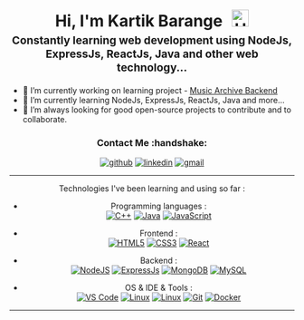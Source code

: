 <h1 style="text-align: center;margin-bottom: 5px;">Hi, I'm Kartik Barange <img src="https://raw.githubusercontent.com/iampavangandhi/iampavangandhi/master/gifs/Hi.gif" alt="Hi" style="width: 30px;margin-left: 10px;"></h1>
<h3 style="font-size: 1.2rem; text-align: center;margin: 0 0 20px 0;">Constantly learning web development using NodeJs, ExpressJs, ReactJs, Java and other web technology... </h3>


- 🔭 I’m currently working on learning project - <a href="https://github.com/chintan-golakiya/music-archive-backend">Music Archive Backend</a>
- 🌱 I’m currently learning NodeJs, ExpressJs, ReactJs, Java and more...
- 🚀 I’m always looking for good open-source projects to contribute and to collaborate.  

<div align="center">
<h3>Contact Me :handshake:</h3>
<a href="https://github.com/kartik6314" target="_blank"><img src="https://img.shields.io/badge/-kartik6314-black?logo=github&style=flat-square" alt="github"/></a>
<a href="https://www.linkedin.com/in/kartik-barange/" target="_blank"><img src="https://img.shields.io/badge/-kartik6314-blue?logo=linkedin&style=flat-square" alt="linkedin"></a>
<a href="mailto:kartik.barange@gmail.com"><img src="https://img.shields.io/badge/-kartik.barange@gmail.com-red?logo=gmail&logoColor=white&style=flat-square" alt="gmail"/></a>


------
Technologies I've been learning and using so far :

- Programming languages : <br />
      [![C++](https://img.shields.io/badge/-C++-eee?style=for-the-badge&logo=c%2B%2B&logoColor=blue)]()
    [![Java](https://img.shields.io/badge/-Java-eee?style=for-the-badge&logo=java&logoColor=red)]()
    [![JavaScript](https://img.shields.io/badge/-JavaScript-eee?style=for-the-badge&logo=javascript&logoColor=DD9C25)]()
- Frontend : <br />
    [![HTML5](http://img.shields.io/badge/-HTML5-eee?style=for-the-badge&logo=html5&logoColor=E34F26)]()
    [![CSS3](http://img.shields.io/badge/-CSS3-eee?style=for-the-badge&logo=css3&logoColor=E34F26)]()
    [![React](https://img.shields.io/badge/-React-eee?style=for-the-badge&logo=react&logoColor=0088cc)]()
  
- Backend : <br />
    [![NodeJS](http://img.shields.io/badge/-NodeJS-eee?style=for-the-badge&logo=data:image/png;base64,iVBORw0KGgoAAAANSUhEUgAAAA4AAAAOCAMAAAAolt3jAAAAgVBMVEUzmTMzkTM0mDQslSwtlS00mzQAAAA7nTsymDIzmDMwmDAymTIzmDMzmTMzmDMzmDMzlzM0mTQzmTMzmTMzmTMzmTMzmTM0mjQ1nDUxlzEymDIzmTMzmTMzmTMzmTMzmTMwlzAzmTMzmTMzmTMzmTMzmTMzmTM0mTQzmTMzmTP///8ybrFJAAAAKXRSTlMAAAAAAAAAAAAAAA9RxlIRBjSR6/7vmzkIAyd21Nt8JwMauPwrKvlQxcV6L9IAAABUSURBVAjXY2RgZGTkYGQEUl8ZwUx2EAUSZfz0jVESSPEygMAXkIgiIyMbAwT8+v+fUeU/jAfkMzKqMjLDuX//k8ZFMwrNIjRnoDkS7AUZxqcQLwAA4+0cex8ENfMAAAAASUVORK5CYII=)]()
    [![ExpressJs](https://img.shields.io/badge/-Express_Js-eee?style=for-the-badge&logo=expressjs&logoColor=red)]()
      [![MongoDB](https://img.shields.io/badge/-MongoDB-eee?style=for-the-badge&logo=mongodb&logoColor=47A248)]()
    [![MySQL](http://img.shields.io/badge/-MySQL-eee?style=for-the-badge&logo=mysql&logoColor=4479A1)]()
- OS & IDE & Tools : <br />
    [![VS Code](http://img.shields.io/badge/-VS%20Code-eee?style=for-the-badge&logo=visual-studio-code&logoColor=007ACC)]()
    [![Linux](http://img.shields.io/badge/-Linux-eee?style=for-the-badge&logo=linux&logoColor=D67A10)]()
    [![Linux](http://img.shields.io/badge/-Windows-eee?style=for-the-badge&logo=windows&logoColor=blue)]()
    [![Git](http://img.shields.io/badge/-Git-eee?style=for-the-badge&logo=git&logoColor=F05032)]()
    [![Docker](https://img.shields.io/badge/-Docker-eee?style=for-the-badge&logo=docker&logoColor=430098)]()


------


